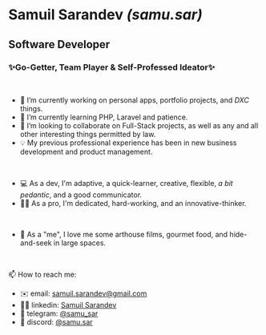 # Samuil Sarandev *(samu.sar)*
## Software Developer
### ✨Go-Getter, Team Player & Self-Professed Ideator✨
</br>

- 🔭 I’m currently working on personal apps, portfolio projects, and *DXC* things.
- 🌱 I’m currently learning PHP, Laravel and patience.
- 👯 I’m looking to collaborate on Full-Stack projects, as well as any and all other interesting things permitted by law.
- 💡 My previous professional experience has been in new business development and product management.

</br>

- 💻 As a dev, I'm adaptive, a quick-learner, creative, flexible, *a bit pedantic*, and a good communicator.
- 👨‍💻 As a pro, I'm dedicated, hard-working, and an innovative-thinker.

</br>

- 💬 As a "me", I love me some arthouse films, gourmet food, and hide-and-seek in large spaces.

</br>

📫 How to reach me: 
- ✉️ email: samuil.sarandev@gmail.com
- 👨‍💼 linkedin: [Samuil Sarandev](https://www.linkedin.com/in/samuil-sarandev/)
- 📱 telegram: [@samu_sar](https://t.me/samu_sar)
- 👾 discord: [@samu.sar](https://discord.com/users/940654338857127999)
